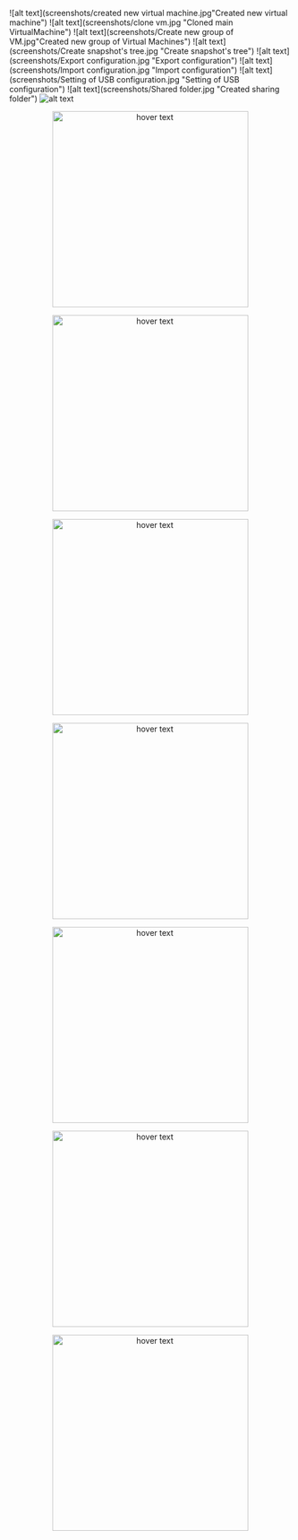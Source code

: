 ![alt text](screenshots/created new virtual machine.jpg"Created new virtual machine")
![alt text](screenshots/clone vm.jpg "Cloned main VirtualMachine")
![alt text](screenshots/Create new group of VM.jpg"Created new group of Virtual Machines")
![alt text](screenshots/Create snapshot's tree.jpg "Create snapshot's tree")
![alt text](screenshots/Export configuration.jpg "Export configuration")
![alt text](screenshots/Import configuration.jpg "Import configuration")
![alt text](screenshots/Setting of USB configuration.jpg "Setting of USB configuration")
![alt text](screenshots/Shared folder.jpg "Created sharing folder")
![alt text](screenshots/filename.png "Описание будет тут")

<p align="center">
  <img src="screenshots/created%20new%20virtual%20machine.JPG" width="350" title="hover text">
</p>
<p align="center">
  <img src="screenshots/created%20new%20virtual%20machine.JPG" width="350" title="hover text">
</p>
<p align="center">
  <img src="screenshots/created%20new%20virtual%20machine.JPG" width="350" title="hover text">
</p>
<p align="center">
  <img src="screenshots/created%20new%20virtual%20machine.JPG" width="350" title="hover text">
</p>
<p align="center">
  <img src="screenshots/created%20new%20virtual%20machine.JPG" width="350" title="hover text">
</p>
<p align="center">
  <img src="screenshots/created%20new%20virtual%20machine.JPG" width="350" title="hover text">
</p>
<p align="center">
  <img src="screenshots/created%20new%20virtual%20machine.JPG" width="350" title="hover text">
</p>